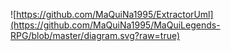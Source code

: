 ![https://github.com/MaQuiNa1995/ExtractorUml](https://github.com/MaQuiNa1995/MaQuiLegends-RPG/blob/master/diagram.svg?raw=true)
